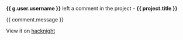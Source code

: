 **{{ g.user.username }}** left a comment in the project - **{{ project.title }}** 

{{ comment.message }} 

View it on [hacknight]({{link}})